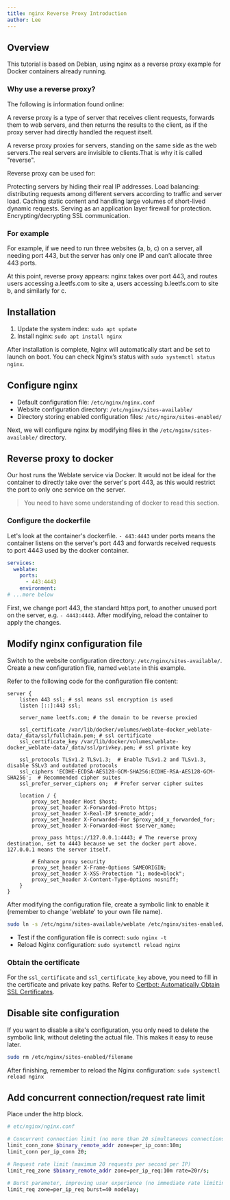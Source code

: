 ```yaml
---
title: nginx Reverse Proxy Introduction
author: Lee
---
```


## Overview

This tutorial is based on Debian, using nginx as a reverse proxy example for Docker containers already running.

### Why use a reverse proxy?

The following is information found online:

A reverse proxy is a type of server that receives client requests, forwards them to web servers, and then returns the results to the client, as if the proxy server had directly handled the request itself.

A reverse proxy proxies for servers, standing on the same side as the web servers.The real servers are invisible to clients.That is why it is called "reverse".

Reverse proxy can be used for:

Protecting servers by hiding their real IP addresses.
Load balancing: distributing requests among different servers according to traffic and server load.
Caching static content and handling large volumes of short-lived dynamic requests.
Serving as an application layer firewall for protection.
Encrypting/decrypting SSL communication.

### For example

For example, if we need to run three websites (a, b, c) on a server, all needing port 443, but the server has only one IP and can’t allocate three 443 ports.

At this point, reverse proxy appears: nginx takes over port 443, and routes users accessing a.leetfs.com to site a, users accessing b.leetfs.com to site b, and similarly for c.

## Installation

1. Update the system index: `sudo apt update`
2. Install nginx: `sudo apt install nginx`

After installation is complete, Nginx will automatically start and be set to launch on boot. You can check Nginx’s status with `sudo systemctl status nginx`.

## Configure nginx

- Default configuration file: `/etc/nginx/nginx.conf`
- Website configuration directory: `/etc/nginx/sites-available/`
- Directory storing enabled configuration files: `/etc/nginx/sites-enabled/`

Next, we will configure nginx by modifying files in the `/etc/nginx/sites-available/` directory.

## Reverse proxy to docker

Our host runs the Weblate service via Docker. It would not be ideal for the container to directly take over the server's port 443, as this would restrict the port to only one service on the server.

> You need to have some understanding of docker to read this section.

### Configure the dockerfile

Let's look at the container's dockerfile. `- 443:4443` under ports means the container listens on the server's port 443 and forwards received requests to port 4443 used by the docker container.

```yaml
services:
  weblate:
    ports:
      - 443:4443
    environment:
# ...more below
```

First, we change port 443, the standard https port, to another unused port on the server, e.g. `- 4443:4443`. After modifying, reload the container to apply the changes.

## Modify nginx configuration file

Switch to the website configuration directory: `/etc/nginx/sites-available/`. Create a new configuration file, named `weblate` in this example.

Refer to the following code for the configuration file content:

```nginx
server {
    listen 443 ssl; # ssl means ssl encryption is used
    listen [::]:443 ssl;

    server_name leetfs.com; # the domain to be reverse proxied

    ssl_certificate /var/lib/docker/volumes/weblate-docker_weblate-data/_data/ssl/fullchain.pem; # ssl certificate
    ssl_certificate_key /var/lib/docker/volumes/weblate-docker_weblate-data/_data/ssl/privkey.pem; # ssl private key

    ssl_protocols TLSv1.2 TLSv1.3;  # Enable TLSv1.2 and TLSv1.3, disable SSLv3 and outdated protocols
    ssl_ciphers 'ECDHE-ECDSA-AES128-GCM-SHA256:ECDHE-RSA-AES128-GCM-SHA256';  # Recommended cipher suites
    ssl_prefer_server_ciphers on;  # Prefer server cipher suites

    location / {
        proxy_set_header Host $host;
        proxy_set_header X-Forwarded-Proto https;
        proxy_set_header X-Real-IP $remote_addr;
        proxy_set_header X-Forwarded-For $proxy_add_x_forwarded_for;
        proxy_set_header X-Forwarded-Host $server_name;

        proxy_pass https://127.0.0.1:4443; # The reverse proxy destination, set to 4443 because we set the docker port above. 127.0.0.1 means the server itself.

        # Enhance proxy security
        proxy_set_header X-Frame-Options SAMEORIGIN;
        proxy_set_header X-XSS-Protection "1; mode=block";
        proxy_set_header X-Content-Type-Options nosniff;
    }
}

```

After modifying the configuration file, create a symbolic link to enable it (remember to change 'weblate' to your own file name).

```bash
sudo ln -s /etc/nginx/sites-available/weblate /etc/nginx/sites-enabled/
```

- Test if the configuration file is correct: `sudo nginx -t`
- Reload Nginx configuration: `sudo systemctl reload nginx`

### Obtain the certificate

For the `ssl_certificate` and `ssl_certificate_key` above, you need to fill in the certificate and private key paths. Refer to [Certbot: Automatically Obtain SSL Certificates](https://leetfs.com/tips/certbot).

## Disable site configuration

If you want to disable a site's configuration, you only need to delete the symbolic link, without deleting the actual file. This makes it easy to reuse later.

```bash
sudo rm /etc/nginx/sites-enabled/filename
```

After finishing, remember to reload the Nginx configuration: `sudo systemctl reload nginx`

## Add concurrent connection/request rate limit

Place under the http block.

```bash
# etc/nginx/nginx.conf

# Concurrent connection limit (no more than 20 simultaneous connections per IP)
limit_conn_zone $binary_remote_addr zone=per_ip_conn:10m;
limit_conn per_ip_conn 20;

# Request rate limit (maximum 20 requests per second per IP)
limit_req_zone $binary_remote_addr zone=per_ip_req:10m rate=20r/s;

# Burst parameter, improving user experience (no immediate rate limiting during burst access)
limit_req zone=per_ip_req burst=40 nodelay;

```
